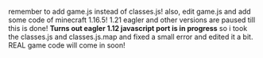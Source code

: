 remember to add game.js instead of classes.js! also, edit game.js and add some code of minecraft 1.16.5! 
1.21 eagler and other versions are paused till this is done!
**Turns out eagler 1.12 javascript port is in progress**
so i took the classes.js and classes.js.map and fixed a small error and edited it a bit. REAL game code will come in soon!

